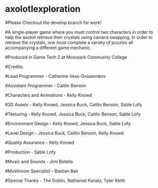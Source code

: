 # axolotlexploration
#Please Checkout the develop branch for work!

#A single-player game where you must control two characters in order to help the axolotl retrieve their crystals using camera swapping. In order to retrieve the crystals, one must complete a variety of puzzles all accompanying a different game mechanic. 

#Produced in Game Tech 2 at Moorpark Community College

#Credits: 

#Lead Programmer - Catherine Vess-Ovsiannikov

#Assistant Programmer - Caitlin Benson

#Characters and Animations - Kelly Knowd

#3D Assets - Kelly Knowd, Jessica Buck, Caitlin Benson, Sable Lofy

#Texturing - Kelly Knowd, Jessica Buck, Caitlin Benson, Sable Lofy

#Environment Design - Kelly Knowd, Jessica Buck, Sable Lofy

#Level Design - Jessica Buck, Caitlin Benson, Kelly Knowd

#Quality Assurance - Kelly Knowd

#Production - Sable Lofy

#Music and Sounds - Jimi Botello

#Mushroom Specialist - Bastian Bair

#Special Thanks - The Goblin, Nathaniel Kanalz, Tyler Keith

